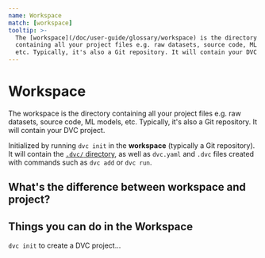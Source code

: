 ```yaml
---
name: Workspace
match: [workspace]
tooltip: >-
  The [workspace](/doc/user-guide/glossary/workspace) is the directory
  containing all your project files e.g. raw datasets, source code, ML models,
  etc. Typically, it's also a Git repository. It will contain your DVC project.
---
```


# Workspace

The workspace is the directory containing all your project files e.g. raw
datasets, source code, ML models, etc. Typically, it's also a Git repository. It
will contain your DVC project.

<!-- _"External dependencies, outputs, and cache are the exception to the rule."_ -->

<!-- _from dvc-project tooltip_ -->

Initialized by running `dvc init` in the **workspace** (typically a Git
repository). It will contain the
[`.dvc/` directory](/doc/user-guide/dvc-files-and-directories), as well as
`dvc.yaml` and `.dvc` files created with commands such as `dvc add` or
`dvc run`.

## What's the difference between workspace and project?

<!-- _Relationship between workspace, cache, remote_ -->

## Things you can do in the Workspace

`dvc init` to create a DVC project...
